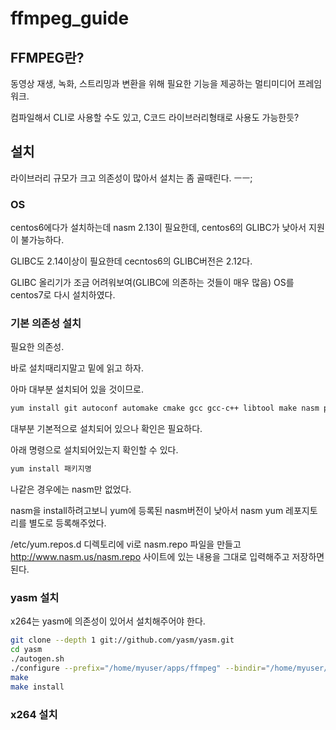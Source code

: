 # ffmpeg_guide

## FFMPEG란?
동영상 재생, 녹화, 스트리밍과 변환을 위해 필요한 기능을 제공하는 멀티미디어 프레임워크.

컴파일해서 CLI로 사용할 수도 있고, C코드 라이브러리형태로 사용도 가능한듯?

## 설치
라이브러리 규모가 크고 의존성이 많아서 설치는 좀 골때린다. ㅡㅡ;

### OS
centos6에다가 설치하는데 nasm 2.13이 필요한데, centos6의 GLIBC가 낮아서 지원이 불가능하다.

GLIBC도 2.14이상이 필요한데 cecntos6의 GLIBC버전은 2.12다.

GLIBC 올리기가 조금 어려워보여(GLIBC에 의존하는 것들이 매우 많음) OS를 centos7로 다시 설치하였다.


### 기본 의존성 설치
필요한 의존성.

바로 설치때리지말고 밑에 읽고 하자.

아마 대부분 설치되어 있을 것이므로.
```bash
yum install git autoconf automake cmake gcc gcc-c++ libtool make nasm pkgconfig zlib-devel
```

대부분 기본적으로 설치되어 있으나 확인은 필요하다.

아래 명령으로 설치되어있는지 확인할 수 있다.
```bash
yum install 패키지명
```
나같은 경우에는 nasm만 없었다.

nasm을 install하려고보니 yum에 등록된 nasm버전이 낮아서 nasm yum 레포지토리를 별도로 등록해주었다.

/etc/yum.repos.d 디렉토리에 vi로 nasm.repo 파일을 만들고
http://www.nasm.us/nasm.repo 사이트에 있는 내용을 그대로 입력해주고 저장하면 된다.

### yasm 설치
x264는 yasm에 의존성이 있어서 설치해주어야 한다.
```bash
git clone --depth 1 git://github.com/yasm/yasm.git
cd yasm
./autogen.sh
./configure --prefix="/home/myuser/apps/ffmpeg" --bindir="/home/myuser/apps/ffmpeg/bin"
make
make install
```

### x264 설치

